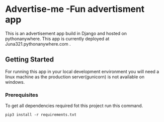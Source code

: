 # Advertise-me -Fun advertisment app

This is an advertisement app build in Django and hosted on pythonanywhere.
This app is currently deployed at Juna321.pythonanywhere.com .

## Getting Started

For running this app in your local development environment you will need a linux machine as the production server(gunicorn) is not available on windows. 

### Prerequisites

To get all dependencies required fot this project run this command.

```
pip3 install -r requirements.txt
```

